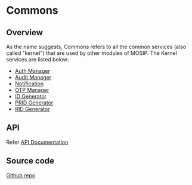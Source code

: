 # Commons

## Overview
As the name suggests, Commons refers to all the common services (also called "kernel") that are used by other modules of MOSIP.  The Kernel services are listed below:

* [Auth Manager](https://github.com/mosip/mosip-openid-bridge/tree/1.2.0-rc2/kernel/kernel-auth-service)
* [Audit Manager](https://github.com/mosip/commons/tree/1.2.0-rc2/kernel/kernel-auditmanager-service)
* [Notification](https://github.com/mosip/commons/tree/1.2.0-rc2/kernel/kernel-notification-service)
* [OTP Manager](https://github.com/mosip/commons/tree/1.2.0-rc2/kernel/kernel-otpmanager-service)
* [ID Generator](https://github.com/mosip/commons/tree/1.2.0-rc2/kernel/kernel-idgenerator-service)
* [PRID Generator](https://github.com/mosip/commons/tree/1.2.0-rc2/kernel/kernel-pridgenerator-service)
* [RID Generator](https://github.com/mosip/commons/tree/1.2.0-rc2/kernel/kernel-ridgenerator-service)

## API
Refer [API Documentation](https://mosip.github.io/documentation/1.2.0-rc2/1.2.0-rc2.html)

## Source code 
[Github repo](https://github.com/mosip/commons/tree/1.2.0-rc2)






